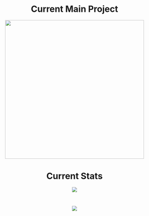 <h1 align="center">Current Main Project</h1>
<p align="center">
<a href="https://youtu.be/0fT82Npt7nU"><img src="https://cdn.discordapp.com/attachments/795072867704242187/936383975075758090/XoXLogo.jpg" width="450"></a>
</p>
 
<h1 align="center">Current Stats</h1>
<p align="center">
<a href="https://github.com/ToxicStuff">
  <img align="center" src="https://github-readme-stats.vercel.app/api/top-langs/?username=ToxicStuff&layout=compact&count_private=true&theme=midnight-purple" />
</a>
</p>

<br>
<p align="center">
  <img align="center" src="https://github-readme-stats.vercel.app/api?username=ToxicStuff&count_private=true&theme=midnight-purple" />
</p>
<br>

